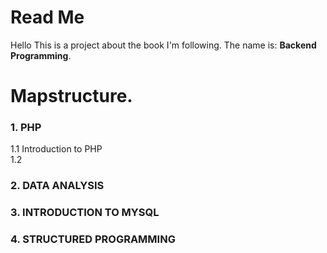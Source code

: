 # Read Me

Hello This is a project about the book I'm following.
The name is: **Backend Programming**.

# Mapstructure.

### 1. PHP
1.1 Introduction to PHP<br>
1.2 

### 2. DATA ANALYSIS

### 3. INTRODUCTION TO MYSQL

### 4. STRUCTURED PROGRAMMING
